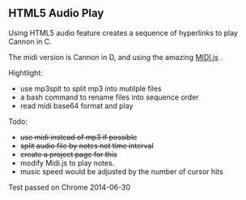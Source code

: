 HTML5 Audio Play
--------------------

Using HTML5 audio feature creates a sequence of hyperlinks to play Cannon in C.

The midi version is Cannon in D, and using the amazing [MIDI.js](https://github.com/mudcube/MIDI.js) .

Hightlight:
* use mp3splt to split mp3 into mutilple files
* a bash command to rename files into sequence order
* read midi base64 format and play

Todo:
* ~~use midi instead of mp3 if possible~~
* ~~split audio file by notes not time interval~~
* ~~create a project page for this~~
* modify Midi.js to play notes.
* music speed would be adjusted by the number of cursor hits

Test passed on Chrome 2014-06-30


